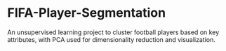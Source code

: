 # FIFA-Player-Segmentation
An unsupervised learning project to cluster football players based on key attributes, with PCA used for dimensionality reduction and visualization.

